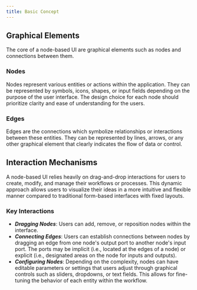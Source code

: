 ```yaml
---
title: Basic Concept
---
```


## Graphical Elements
The core of a node-based UI are graphical elements such as nodes and connections between them.

### Nodes
Nodes represent various entities or actions within the application. They can be represented by symbols, icons, shapes, or input fields depending on the purpose of the user interface. The design choice for each node should prioritize clarity and ease of understanding for the users.

### Edges
Edges are the connections which symbolize relationships or interactions between these entities. They can be represented by lines, arrows, or any other graphical element that clearly indicates the flow of data or control.

## Interaction Mechanisms
A node-based UI relies heavily on drag-and-drop interactions for users to create, modify, and manage their workflows or processes. This dynamic approach allows users to visualize their ideas in a more intuitive and flexible manner compared to traditional form-based interfaces with fixed layouts.
### Key Interactions
* ***Dragging Nodes***: Users can add, remove, or reposition nodes within the interface.
* ***Connecting Edges***: Users can establish connections between nodes by dragging an edge from one node's output port to another node's input port. The ports may be implicit (i.e., located at the edges of a node) or explicit (i.e., designated areas on the node for inputs and outputs).
* ***Configuring Nodes***: Depending on the complexity, nodes can have editable parameters or settings that users adjust through graphical controls such as sliders, dropdowns, or text fields. This allows for fine-tuning the behavior of each entity within the workflow.

